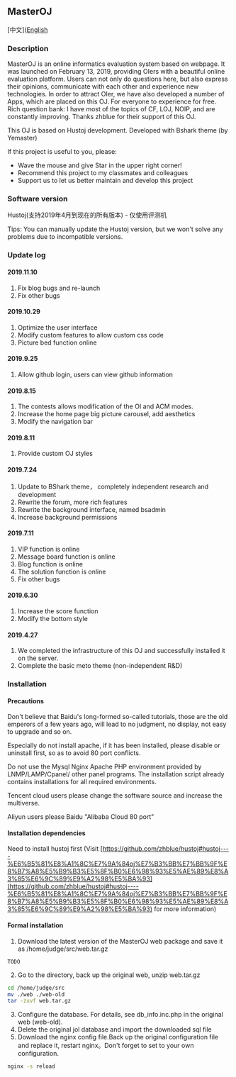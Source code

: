 ## MasterOJ

[中文]([English](https://github.com/yemaster/MasterOJ/blob/master/readme-cn.md)

### Description

MasterOJ is an online informatics evaluation system based on webpage. It was launched on February 13, 2019, providing OIers with a beautiful online evaluation platform. Users can not only do questions here, but also express their opinions, communicate with each other and experience new technologies. In order to attract OIer, we have also developed a number of Apps, which are placed on this OJ. For everyone to experience for free. Rich question bank: I have most of the topics of CF, LOJ, NOIP, and are constantly improving. Thanks zhblue for their support of this OJ.

This OJ is based on Hustoj development. Developed with Bshark theme (by Yemaster)

If this project is useful to you, please:

 - Wave the mouse and give Star in the upper right corner!
 - Recommend this project to my classmates and colleagues
 - Support us to let us better maintain and develop this project
 
### Software version
 
Hustoj(支持2019年4月到现在的所有版本) - 仅使用评测机

Tips: You can manually update the Hustoj version, but we won't solve any problems due to incompatible versions.

### Update log

#### 2019.11.10

 1. Fix blog bugs and re-launch
 2. Fix other bugs
 
#### 2019.10.29

 1. Optimize the user interface
 2. Modify custom features to allow custom css code
 3. Picture bed function online
 
#### 2019.9.25

 1. Allow github login, users can view github information

#### 2019.8.15

 1. The contests allows modification of the OI and ACM modes.
 2. Increase the home page big picture carousel, add aesthetics
 3. Modify the navigation bar

#### 2019.8.11
 
 1. Provide custom OJ styles

#### 2019.7.24
 
 1. Update to BShark theme， completely independent research and development
 2. Rewrite the forum, more rich features
 3. Rewrite the background interface, named bsadmin
 4. Increase background permissions
  
#### 2019.7.11
 
 1. VIP function is online
 2. Message board function is online
 3. Blog function is online
 4. The solution function is online
 5. Fix other bugs

#### 2019.6.30

 1. Increase the score function
 2. Modify the bottom style

#### 2019.4.27

 1. We completed the infrastructure of this OJ and successfully installed it on the server.
 2. Complete the basic meto theme (non-independent R&D)
 
### Installation

#### Precautions

Don't believe that Baidu's long-formed so-called tutorials, those are the old emperors of a few years ago, will lead to no judgment, no display, not easy to upgrade and so on.

Especially do not install apache, if it has been installed, please disable or uninstall first, so as to avoid 80 port conflicts.

Do not use the Mysql Nginx Apache PHP environment provided by LNMP/LAMP/Cpanel/ other panel programs. The installation script already contains installations for all required environments.

Tencent cloud users please change the software source and increase the multiverse.

Aliyun users please Baidu "Alibaba Cloud 80 port"

#### Installation dependencies

Need to install hustoj first (Visit [https://github.com/zhblue/hustoj#hustoj----%E6%B5%81%E8%A1%8C%E7%9A%84oj%E7%B3%BB%E7%BB%9F%E8%B7%A8%E5%B9%B3%E5%8F%B0%E6%98%93%E5%AE%89%E8%A3%85%E6%9C%89%E9%A2%98%E5%BA%93](https://github.com/zhblue/hustoj#hustoj----%E6%B5%81%E8%A1%8C%E7%9A%84oj%E7%B3%BB%E7%BB%9F%E8%B7%A8%E5%B9%B3%E5%8F%B0%E6%98%93%E5%AE%89%E8%A3%85%E6%9C%89%E9%A2%98%E5%BA%93) for more information)

#### Formal installation

 1. Download the latest version of the MasterOJ web package and save it as /home/judge/src/web.tar.gz
```plain
TODO
```
 2. Go to the directory, back up the original web, unzip web.tar.gz
```bash
cd /home/judge/src
mv ./web ./web-old
tar -zxvf web.tar.gz
```
 3. Configure the database. For details, see db_info.inc.php in the original web (web-old).
 4. Delete the original jol database and import the downloaded sql file
 5. Download the nginx config file.Back up the original configuration file and replace it, restart nginx。Don't forget to set to your own configuration.
```bash
nginx -s reload
```
 
